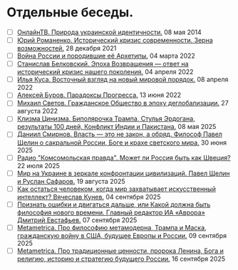 # Отдельные беседы.

- [ ] [ОнлайнТВ. Природа украинской идентичности.](2014_05_08.md) 08 мая 2014
- [ ] [Юрий Романенко. Исторический кризис современности. Зерна возможностей.](2021_12_28.md) 28 декабря 2021
- [ ] [Война России и породившие её Архетипы.](2022_03_04.md) 04 марта 2022
- [ ] [Станислав Белковский. Эпоха Возвращения — ответ на исторический кризис нашего поколения.](2022_04_04.md) 04 апреля 2022
- [ ] [Илья Куса. Восточный взгляд на новый мировой порядок.](2022_04_08.md) 08 апреля 2022
- [ ] [Алексей Буров. Парадоксы Прогресса.](2022_06_13.md) 13 июня 2022
- [ ] [Михаил Светов. Гражданское Общество в эпоху деглобализации.](2022_08_27.md) 27 августа 2022
- [ ] [Клизма Цинизма. Биполярочка Трампа, Стулья Эрдогана, результаты 100 дней, Конфликт Индии и Пакистана.](2025_05_08.md) 08 мая 2025
- [ ] [Даниил Смирнов. Власть — это не закон, а обряд. Философ Павел Щелин о сакральной России, Боге и крахе светского мира.](2025_06_30.md) 30 июня 2025
- [ ] [Радио "Комсомольская правда". Может ли Россия быть как Швеция?](2025_07_22.md) 22 июля 2025
- [ ] [Мир на Украине в зеркале конфронтации цивилизаций. Павел Щелин и Руслан Сафаров.](2025_08_19.md) 19 августа 2025
- [ ] [Как остаться человеком, когда мир захватывает искусственный интеллект? Вячеслав Кунев.](2025_09_04.md) 04 сентября 2025
- [ ] [Признать ошибки и двигаться дальше, или Какой должна быть философия нового времени. Главный редактор ИА «Аврора» Дмитрий Евстафьев.](2025_09_07.md) 07 сентября 2025
- [ ] [Metametrica. Про философию метамодерна, Трампа и Маска, гражданскую войну в США, будущее Европы и России.](2025_09_09.md) 09 сентября 2025
- [ ] [Metametrica. Про традиционные ценности, пророка Ленина, Бога и религию, историю и стратегию будущего России.](2025_09_16.md) 16 сентября 2025
